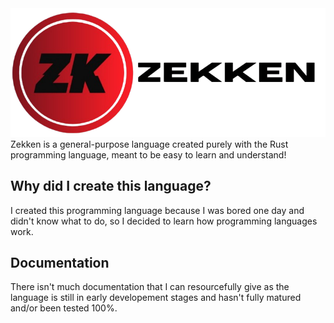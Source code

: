 <img src="images/Zekken_Lang_Logo.png" alt="Zekken Logo" style="max-width: 100%; height: auto; text-align: center;" />
Zekken is a general-purpose language created purely with the Rust programming language, meant to be easy to learn and understand!

## Why did I create this language?
I created this programming language because I was bored one day and didn't know what to do, so I decided to learn how programming languages work.

## Documentation
There isn't much documentation that I can resourcefully give as the language is still in early developement stages and hasn't fully matured and/or been tested 100%.